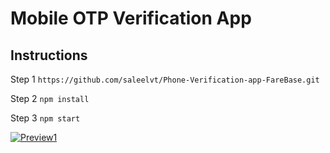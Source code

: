 # Mobile OTP Verification App

## Instructions

Step 1
`https://github.com/saleelvt/Phone-Verification-app-FareBase.git`

Step 2
`npm install`

Step 3
`npm start`

[![Preview1](https://res.cloudinary.com/dllmjze4p/image/upload/v1719657812/Veify_w99nvg.png)](https://res.cloudinary.com/dllmjze4p/image/upload/v1719657812/Veify_w99nvg.png)
